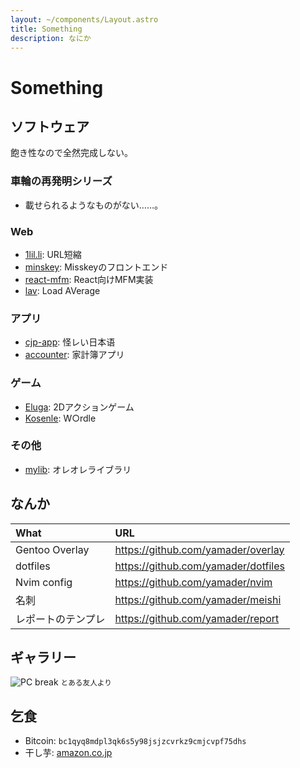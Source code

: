 ```yaml
---
layout: ~/components/Layout.astro
title: Something
description: なにか
---
```


# Something

## ソフトウェア

飽き性なので全然完成しない。

### 車輪の再発明シリーズ

- 載せられるようなものがない……。
<!--
- [yamadOS](/software/yamados/): OS
- [c1](/software/c1/): コンパイラ
- [minhs](/software/minhs/): 関数型言語のインタプリタ
-->
<!-- - [dname](/software/dname/): 権威 -->
<!--
- [djvm](/software/djvm/): JVM
-->
<!-- - [dinit](/software/dinit/): SysV互換init -->
<!-- - [coreutils](/software/coreutils/): coreutilsもどき -->
<!--
- [nasu](/software/nasu/): doasもどき
-->

### Web

- [1lil.li](/service/1lilli/): URL短縮
- [minskey](/software/minskey/): Misskeyのフロントエンド
- [react-mfm](/software/react-mfm/): React向けMFM実装
- [lav](/software/lav/): Load AVerage
<!-- - [yamadom](/software/yamadom/): Virtual DOM -->

### アプリ

<!-- - [DroidSKK](/software/droidskk/): Android向けSKK -->
- [cjp-app](/software/cjp-app/): 怪レい日本语
- [accounter](/software/accounter/): 家計簿アプリ

### ゲーム

- [Eluga](/software/eluga/): 2Dアクションゲーム
- [Kosenle](/software/kosenle/): W○rdle

### その他

- [mylib](/software/mylib/): オレオレライブラリ

## なんか

| What               | URL                                 |
|:------------------ |:----------------------------------- |
| Gentoo Overlay     | https://github.com/yamader/overlay  |
| dotfiles           | https://github.com/yamader/dotfiles |
| Nvim config        | https://github.com/yamader/nvim     |
| 名刺               | https://github.com/yamader/meishi   |
| レポートのテンプレ | https://github.com/yamader/report   |

## ギャラリー

![PC break](./_broken.jpg)
<small>とある友人より</small>

## 乞食

- Bitcoin: `bc1qyq8mdpl3qk6s5y98jsjzcvrkz9cmjcvpf75dhs`
- 干し芋: [amazon.co.jp](https://wish.dyama.net)
